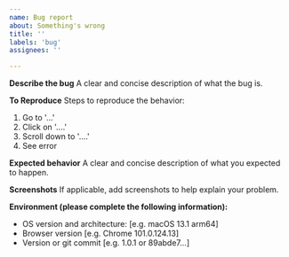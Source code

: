```yaml
---
name: Bug report
about: Something's wrong
title: ''
labels: 'bug'
assignees: ''

---
```


**Describe the bug**
A clear and concise description of what the bug is.

**To Reproduce**
Steps to reproduce the behavior:
1. Go to '...'
2. Click on '....'
3. Scroll down to '....'
4. See error

**Expected behavior**
A clear and concise description of what you expected to happen.

**Screenshots**
If applicable, add screenshots to help explain your problem.

**Environment (please complete the following information):**
 - OS version and architecture: [e.g. macOS 13.1 arm64]
 - Browser version [e.g. Chrome 101.0.124.13]
 - Version or git commit [e.g. 1.0.1 or 89abde7...]
